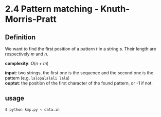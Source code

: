 # 2.4 Pattern matching - Knuth-Morris-Pratt

## Definition

We want to find the first position of a pattern _t_ in a string _s_. Their length are respectively _m_ and _n_.

**complexity**: _O_(_n_ + _m_)

**input**: two strings, the first one is the sequence and the second one is the pattern (e.g. `lalopalalali lala`)  
**ouptut**: the position of the first character of the found pattern, or -1 if not.  

## usage

```sh
$ python kmp.py < data.in
```
